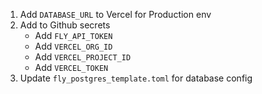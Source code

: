 1. Add `DATABASE_URL` to Vercel for Production env
2. Add to Github secrets
   - Add `FLY_API_TOKEN`
   - Add `VERCEL_ORG_ID`
   - Add `VERCEL_PROJECT_ID`
   - Add `VERCEL_TOKEN`
3. Update `fly_postgres_template.toml` for database config
